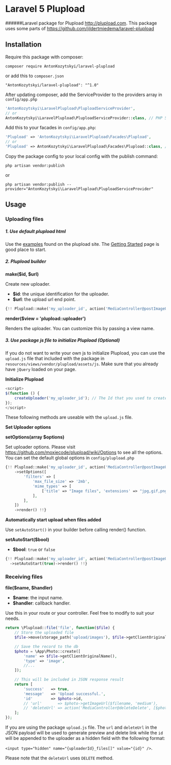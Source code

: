 # Laravel 5 Plupload

######Laravel package for Plupload http://plupload.com.
This package uses some parts of https://github.com/jildertmiedema/laravel-plupload

## Installation
Require this package with composer:

```
composer require AntonKozytskyi/laravel-plupload
```

or add this to `composer.json`

```
"AntonKozytskyi/laravel-plupload": "^1.0"
```

After updating composer, add the ServiceProvider to the providers array in `config/app.php`
```php
'AntonKozytskyi\LaravelPlupload\PluploadServiceProvider',
// or 
AntonKozytskyi\LaravelPlupload\PluploadServiceProvider::class, // PHP 5.5
```

Add this to your facades in `config/app.php`:

```php
'Plupload' => 'AntonKozytskyi\LaravelPlupload\Facades\Plupload',
// or 
'Plupload' => AntonKozytskyi\LaravelPlupload\Facades\Plupload::class, // PHP 5.5
```

Copy the package config to your local config with the publish command:

```
php artisan vendor:publish
```
or
```
php artisan vendor:publish --provider="AntonKozytskyi\LaravelPlupload\PluploadServiceProvider"
```


## Usage


### Uploading files
##### 1. Use default plupload html

Use the [examples](http://www.plupload.com/examples) found on the plupload site. The [Getting Started](http://plupload.com/docs/Getting-Started) page is good place to start.


##### 2. Plupload builder

**make($id, $url)**

Create new uploader.
* **$id**: the unique identification for the uploader.
* **$url**: the upload url end point.
```php
{!! Plupload::make('my_uploader_id', action('MediaController@postImageUpload'))->render() !!}
```

**render($view = 'plupload::uploader')**

Renders the uploader. You can customize this by passing a view name.

##### 3. Use package js file to initialize Plupload (Optional)

If you do not want to write your own js to initialize Plupload, you can use the `upload.js` file that included with the package in `resources/views/vendor/plupload/assets/js`. Make sure that you already have `jQuery` loaded on your page.

**Initialize Plupload**

```js
<script>
$(function () {
    createUploader('my_uploader_id'); // The Id that you used to create with the builder
});
</script>
```


These following methods are useable with the `upload.js` file.

**Set Uploader options**

**setOptions(array $options)**

Set uploader options. Please visit https://github.com/moxiecode/plupload/wiki/Options to see all the options. You can set the default global options in `config/plupload.php`

```php
{!! Plupload::make('my_uploader_id', action('MediaController@postImageUpload'))
    ->setOptions([
        'filters' => [
            'max_file_size' => '2mb',
            'mime_types' => [
                ['title' => "Image files", 'extensions' => "jpg,gif,png"],
            ],
        ],
    ])
    ->render() !!}
```

**Automatically start upload when files added**

Use `setAutoStart()` in your builder before calling render() function.

**setAutoStart($bool)**

* **$bool**: `true` or `false`

```php
{!! Plupload::make('my_uploader_id', action('MediaController@postImageUpload'))
  ->setAutoStart(true)->render() !!}
```


### Receiving files


**file($name, $handler)**
* **$name**: the input name.
* **$handler**: callback handler.

Use this in your route or your controller. Feel free to modify to suit your needs.

```php
return \Plupload::file('file', function($file) {
    // Store the uploaded file
    $file->move(storage_path('upload/images'), $file->getClientOriginalName());

    // Save the record to the db
    $photo = \App\Photo::create([
        'name' => $file->getClientOriginalName(),
        'type' => 'image',
        //...
    ]);

    // This will be included in JSON response result
    return [
        'success'   => true,
        'message'   => 'Upload successful.',
        'id'        => $photo->id,
        // 'url'       => $photo->getImageUrl($filename, 'medium'),
        // 'deleteUrl' => action('MediaController@deleteDelete', [$photo->id])
    ];
});
```

If you are using the package `upload.js` file. The `url` and `deleteUrl` in the JSON payload will be used to generate preview and delete link while the `id` will be appended to the uploader as a hidden field with the following format:

`<input type="hidden" name="{uploaderId}_files[]" value="{id}" />`. 

Please note that the `deleteUrl` uses `DELETE` method.
